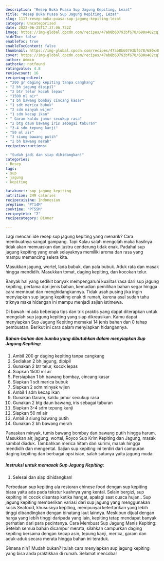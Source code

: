 ```yaml
---
description: "Resep Buka Puasa Sup Jagung Kepiting, Lezat"
title: "Resep Buka Puasa Sup Jagung Kepiting, Lezat"
slug: 1117-resep-buka-puasa-sup-jagung-kepiting-lezat
category: Uncategorized
date: 2022-06-25T17:37:06.752Z
image: https://img-global.cpcdn.com/recipes/47ab8b60793bf678/680x482cq70/sup-jagung-kepiting-foto-resep-utama.jpg
hideToc: false
enableToc: true
enableTocContent: false
thumbnail: https://img-global.cpcdn.com/recipes/47ab8b60793bf678/680x482cq70/sup-jagung-kepiting-foto-resep-utama.jpg
cover: https://img-global.cpcdn.com/recipes/47ab8b60793bf678/680x482cq70/sup-jagung-kepiting-foto-resep-utama.jpg
author: Admin
authorAv: notfound
ratingvalue: 4.8
reviewcount: 16
recipeingredient:
- "200 gr daging kepiting tanpa cangkang"
- "2 bh jagung dipipil"
- "2 btr telur kocok lepas"
- "1500 ml air"
- "1 bh bawang bombay cincang kasar"
- "1 sdt merica bubuk"
- "2 sdm minyak wijen"
- "1 sdm kecap ikan"
- " Garam kaldu jamur secukup rasa"
- "2 btg daun bawang iris sebagai taburan"
- "3-4 sdm tepung kanji"
- "50 ml air"
- "3 siung bawang putih"
- "2 bh bawang merah"
recipeinstructions:

- "Sudah jadi dan siap dihidangkan!"
categories:
- Resep
tags:
- sup
- jagung
- kepiting

katakunci: sup jagung kepiting 
nutrition: 249 calories
recipecuisine: Indonesian
preptime: "PT14M"
cooktime: "PT55M"
recipeyield: "2"
recipecategory: Dinner

---
```



Lagi mencari ide resep sup jagung kepiting yang menarik? Cara membuatnya sangat gampang. Tapi Kalau salah mengolah maka hasilnya tidak akan memuaskan dan justru cenderung tidak enak. Padahal sup jagung kepiting yang enak selayaknya memiliki aroma dan rasa yang mampu memancing selera kita.


Masukkan jagung, wortel, lada bubuk, dan pala bubuk. Aduk rata dan masak hingga mendidih. Masukkan tomat, daging kepiting, dan kocokan telur.

Banyak hal yang sedikit banyak mempengaruhi kualitas rasa dari sup jagung kepiting, pertama dari jenis bahan, kemudian pemilihan bahan segar hingga cara membuat dan menghidangkannya. Tidak usah pusing jika ingin menyiapkan sup jagung kepiting enak di rumah, karena asal sudah tahu triknya maka hidangan ini mampu menjadi sajian istimewa.


Di bawah ini ada beberapa tips dan trik praktis yang dapat diterapkan untuk mengolah sup jagung kepiting yang siap dikreasikan. Kamu dapat menyiapkan Sup Jagung Kepiting memakai 14 jenis bahan dan 0 tahap pembuatan. Berikut ini cara dalam menyiapkan hidangannya.

<!--inarticleads1-->

##### Bahan-bahan dan bumbu yang dibutuhkan dalam menyiapkan Sup Jagung Kepiting:

1. Ambil 200 gr daging kepiting tanpa cangkang
1. Sediakan 2 bh jagung, dipipil
1. Gunakan 2 btr telur, kocok lepas
1. Siapkan 1500 ml air
1. Persiapkan 1 bh bawang bombay, cincang kasar
1. Siapkan 1 sdt merica bubuk
1. Siapkan 2 sdm minyak wijen
1. Ambil 1 sdm kecap ikan
1. Gunakan  Garam, kaldu jamur secukup rasa
1. Gunakan 2 btg daun bawang, iris sebagai taburan
1. Siapkan 3-4 sdm tepung kanji
1. Siapkan 50 ml air
1. Ambil 3 siung bawang putih
1. Gunakan 2 bh bawang merah


Panaskan minyak, tumis bawang bombay dan bawang putih hingga harum. Masukkan air, jagung, wortel, Royco Sup Krim Kepiting dan Jagung, masak sambal diaduk. Tambahkan merica hitam dan surimi, masak hingga mendidih dan mengental. Sajian sup kepiting ini terdiri dari campuran daging kepiting dan berbagai opsi isian, salah satunya yaitu jagung muda. 

<!--inarticleads2-->

##### Instruksi untuk memasak Sup Jagung Kepiting:


1. Selesai dan siap dihidangkan!

Perbedaan sup kepiting ala restoran chinese food dengan sup kepiting biasa yaitu ada pada tekstur kuahnya yang kental. Selain bergizi, sup kepiting ini cocok disantap ketika hangat, apalagi saat cuaca hujan.. Sup jagung kepiting memberikan variasi dari sup jagung yang menggunakan sosis Seafood, khususnya kepiting, mempunyai ketertarikan yang lebih tinggi dibandingkan dengan binatang laut lainnya. Meskipun dijual dengan harga yang lebih tinggi daripada yang lain, kepiting tetap mendapat banyak perhatian dari para pecintanya. Cara Membuat Sup Jagung Manis Kepiting: Setelah semua bahan dicampur merata, silahkan campurkan daging kepiting bersama dengan kecap asin, tepung kanji, merica, garam dan aduk-aduk secara merata hingga bahan ini teraduk. 

Gimana nih? Mudah bukan? Itulah cara menyiapkan sup jagung kepiting yang bisa anda praktikkan di rumah. Selamat mencoba!
